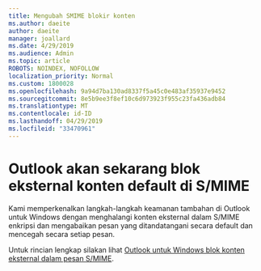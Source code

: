 ```yaml
---
title: Mengubah SMIME blokir konten
ms.author: daeite
author: daeite
manager: joallard
ms.date: 4/29/2019
ms.audience: Admin
ms.topic: article
ROBOTS: NOINDEX, NOFOLLOW
localization_priority: Normal
ms.custom: 1800028
ms.openlocfilehash: 9a94d7ba130ad8337f5a45c0e483af35937e9452
ms.sourcegitcommit: 8e5b9ee3f8ef10c6d973923f955c23fa436adb84
ms.translationtype: MT
ms.contentlocale: id-ID
ms.lasthandoff: 04/29/2019
ms.locfileid: "33470961"
---
```

# <a name="outlook-will-now-default-block-external-content-in-smime"></a>Outlook akan sekarang blok eksternal konten default di S/MIME

Kami memperkenalkan langkah-langkah keamanan tambahan di Outlook untuk Windows dengan menghalangi konten eksternal dalam S/MIME enkripsi dan mengabaikan pesan yang ditandatangani secara default dan mencegah secara setiap pesan.

Untuk rincian lengkap silakan lihat [Outlook untuk Windows blok konten eksternal dalam pesan S/MIME](https://support.office.com/article/2d3a4af1-fe41-475f-a888-fc7b997d112e). 
